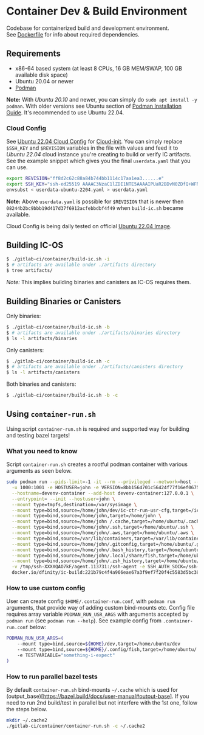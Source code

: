 # Container Dev & Build Environment

Codebase for containerized build and development environment.
<br>
See [Dockerfile](Dockerfile) for info about required dependencies.

## Requirements

- x86-64 based system (at least 8 CPUs, 16 GB MEM/SWAP, 100 GB available disk space)
- Ubuntu 20.04 or newer
- [Podman](https://podman.io/getting-started/installation)

**Note:** With *Ubuntu 20.10* and newer, you can simply do `sudo apt install -y podman`. With older versions see Ubuntu section of [Podman Installation Guide](https://podman.io/getting-started/installation). It's recommended to use Ubuntu 22.04.

### Cloud Config

See [Ubuntu 22.04 Cloud Config](userdata-ubuntu-2204.yaml) for [Cloud-init](https://cloudinit.readthedocs.io/en/latest/).
You can simply replace `$SSH_KEY` and `$REVISION` variables in the file with values and feed it to *Ubuntu 22.04* cloud instance you're creating to build or verify IC artifacts. See the example snippet which gives you the final `userdata.yaml` that you can use.

```bash
export REVISION="ff8d2c62c88a84b744bb1114c17aa1ea3......e"
export SSH_KEY="ssh-ed25519 AAAAC3NzaC1lZDI1NTE5AAAAIPUaR2BDvN0ZDfQ+WFNa3NW3X3V3Qrxb7f6wn6ZbQkJm"
envsubst < userdata-ubuntu-2204.yaml > userdata.yaml
```

**Note:** Above `userdata.yaml` is possible for `$REVISION` that is newer then `08244b2bc9bbb19d417d37f6912acfebbdbf4f49` when `build-ic.sh` became available.

Cloud Config is being daily tested on official [Ubuntu 22.04 Image](https://cloud-images.ubuntu.com/jammy/current/jammy-server-cloudimg-amd64-disk-kvm.img).

## Building IC-OS

```bash
$ ./gitlab-ci/container/build-ic.sh -i
$ # artifacts are available under ./artifacts directory
$ tree artifacts/
```

*Note:* This implies building binaries and canisters as IC-OS requires them.

## Building Binaries or Canisters

Only binaries:

```bash
$ ./gitlab-ci/container/build-ic.sh -b
$ # artifacts are available under ./artifacts/binaries directory
$ ls -l artifacts/binaries
```

Only canisters:

```bash
$ ./gitlab-ci/container/build-ic.sh -c
$ # artifacts are available under ./artifacts/canisters directory
$ ls -l artifacts/canisters
```

Both binaries and canisters:

```bash
$ ./gitlab-ci/container/build-ic.sh -b -c
```

## Using `container-run.sh`

Using script `container-run.sh` is required and supported way for building and testing bazel targets!

### What you need to know

Script `container-run.sh` creates a rootful podman container with various arguments as seen below.

```bash
sudo podman run --pids-limit=-1 -it --rm --privileged --network=host --cgroupns=host -w /ic \
  -u 1000:1001 -e HOSTUSER=john -e VERSION=8bb1564701c56424f77f16ef067599a1c1dc7c37 \
  --hostname=devenv-container --add-host devenv-container:127.0.0.1 \
  --entrypoint= --init --hostuser=john \
  --mount type=tmpfs,destination=/var/sysimage \
  --mount type=bind,source=/home/john/dev/ic-ctr-run-usr-cfg,target=/ic \
  --mount type=bind,source=/home/john,target=/home/john \
  --mount type=bind,source=/home/john /.cache,target=/home/ubuntu/.cache \
  --mount type=bind,source=/home/john/.ssh,target=/home/ubuntu/.ssh \
  --mount type=bind,source=/home/john/.aws,target=/home/ubuntu/.aws \
  --mount type=bind,source=/var/lib/containers,target=/var/lib/containers \
  --mount type=bind,source=/home/john/.gitconfig,target=/home/ubuntu/.gitconfig \
  --mount type=bind,source=/home/john/.bash_history,target=/home/ubuntu/.bash_history \
  --mount type=bind,source=/home/john/.local/share/fish,target=/home/ubuntu/.local/share/fish \
  --mount type=bind,source=/home/john/.zsh_history,target=/home/ubuntu/.zsh_history \
  -v /tmp/ssh-XXXXQAO7kF/agent.113731:/ssh-agent -e SSH_AUTH_SOCK=/ssh-agent -w /ic \
  docker.io/dfinity/ic-build:221b79c4f4a966eae67a3f9ef7f20f4c5583d5bc38df17c94128804687a84c29 /usr/bin/fish
```

### How to use custom config

User can create config `$HOME/.container-run.conf`, with `podman run` arguments, that provide way of adding custom bind-mounts etc. Config file requires array variable `PODMAN_RUN_USR_ARGS` with arguments accepted by `podman run` (see `podman run --help`). See example config from `.container-run.conf` below:

```bash
PODMAN_RUN_USR_ARGS=(
    --mount type=bind,source=${HOME}/dev,target=/home/ubuntu/dev
    --mount type=bind,source=${HOME}/.config/fish,target=/home/ubuntu/.config/fish
    -e TESTVARIABLE="something-i-expect"
)
```

### How to run parallel bazel tests

By default `container-run.sh` bind-mounts `~/.cache` which is used for (output_base)[https://bazel.build/docs/user-manual#output-base]. If you need to run 2nd build/test in parallel but not interfere with the 1st one, follow the steps below.

```bash
mkdir ~/.cache2
./gitlab-ci/container/container-run.sh -c ~/.cache2
```
